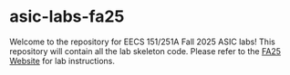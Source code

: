 # asic-labs-fa25
Welcome to the repository for EECS 151/251A Fall 2025 ASIC labs! This repository will contain all the lab skeleton code. Please refer to the [FA25 Website](https://inst.eecs.berkeley.edu/~eecs151/fa25/) for lab instructions.